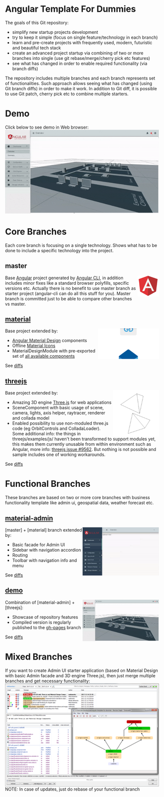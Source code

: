 # Angular Template For Dummies

The goals of this Git repository:
- simplify new startup projects development
- try to keep it simple (focus on single feature/technology in each branch)
- learn and pre-create projects with frequently used, modern, futuristic and beautiful tech stack
- create an advanced project startup via combining of two or more branches into single (use git rebase/merge/cherry pick etc features)
- see what has changed in order to enable required functionality (via branch diffs)

The repository includes multiple branches and each branch represents set of functionalities. 
Such approach allows seeing what has changed (using Git branch diffs) in order to make it work. In addition to Git diff, it is possible to use Git patch, cherry pick etc to combine multiple starters.  

# Demo
Click below to see demo in Web browser:<br>
<a href="https://makimenko.github.io/angular-template-for-dummies"><img src="https://raw.githubusercontent.com/makimenko/files/master/angular-template-for-dummies/images/demo.gif"></a>

# Core Branches
Each core branch is focusing on a single technology. Shows what has to be done to include a specific technology into the project.

## master
<a href="https://angular.io"><img align="right" width="70" padding="5" src="https://raw.githubusercontent.com/makimenko/files/master/angular-template-for-dummies/images/angular.png"></a>

Base [Angular](https://angular.io) project generated by [Angular CLI](https://github.com/angular/angular-cli), in addition includes minor fixes like a standard browser polyfills, specific versions etc. Actually there is no benefit to use master branch as starter project (angular-cli can do all this stuff for you). Master branch is committed just to be able to compare other branches vs master.

## [material](https://github.com/makimenko/angular-template-for-dummies/tree/material)
<a href="https://material.angular.io"><img align="right" width="200" padding="5" src="https://raw.githubusercontent.com/makimenko/files/master/angular-template-for-dummies/images/material.gif"/></a>

Base project extended by:
- [Angular Material Design](https://material.angular.io) components
- Offline [Material Icons](https://material.io/icons)
- MaterialDesignModule with pre-exported set of [all available components](https://material.angular.io/components/categories)

See [diffs](https://github.com/makimenko/angular-template-for-dummies/compare/material)

## [threejs](https://github.com/makimenko/angular-template-for-dummies/tree/threejs)

<a href="https://threejs.org"><img align="right" width="150" padding="5" src="https://raw.githubusercontent.com/makimenko/files/master/angular-template-for-dummies/images/threejs.gif"/></a>

Base project extended by:
- Amazing 3D engine [Three.js](https://threejs.org) for web applications
- SceneComponent with basic usage of scene, camera, lights, axis helper, raytracer, renderer and collada model
- Enabled possibility to use non-moduled three.js code (eg OrbitControls and ColladaLoader). Some additional info: the things in threejs/examples/js/ haven't been transformed to support modules yet, this makes them currently unusable from within environment such as Angular, more info: [threejs issue #9562](https://github.com/mrdoob/three.js/issues/9562). But nothing is not possible and sample includes one of working workarounds.

See [diffs](https://github.com/makimenko/angular-template-for-dummies/compare/threejs)

# Functional Branches
These branches are based on two or more core branches with business functionality template like admin ui, geospatial data, weather forecast etc.

## [material-admin](https://github.com/makimenko/angular-template-for-dummies/tree/material-admin)

<a href="https://raw.githubusercontent.com/makimenko/files/master/angular-template-for-dummies/images/material-admin.gif"><img align="right" width="250" padding="5" src="https://raw.githubusercontent.com/makimenko/files/master/angular-template-for-dummies/images/material-admin.gif"/></a>


[master] + [material] branch extended by:
- Basic facade for Admin UI
- Sidebar with navigation accordion
- Routing
- Toolbar with navigation info and menu

See [diffs](https://github.com/makimenko/angular-template-for-dummies/compare/material-admin)

## [demo](https://github.com/makimenko/angular-template-for-dummies/tree/demo)

<a href="https://makimenko.github.io/angular-template-for-dummies"><img src="https://raw.githubusercontent.com/makimenko/files/master/angular-template-for-dummies/images/demo.gif" align="right" width="250" padding="5" ></a>

Combination of [material-admin] + [threejs]:
- Showcase of repository features
- Compiled version is regularly published to the [gh-pages](https://github.com/makimenko/angular-template-for-dummies/tree/gh-pages) branch

See [diffs](https://github.com/makimenko/angular-template-for-dummies/compare/demo)

# Mixed Branches
If you want to create Admin UI starter application (based on Material Design with basic Admin facade and 3D engine Three.js), then just merge multiple branches and get necessary functionality:
<a href="https://raw.githubusercontent.com/makimenko/files/master/angular-template-for-dummies/images/branches.png"><img align="right" padding="5" src="https://raw.githubusercontent.com/makimenko/files/master/angular-template-for-dummies/images/branches.png"></a>  
NOTE: In case of updates, just do rebase of your functional branch